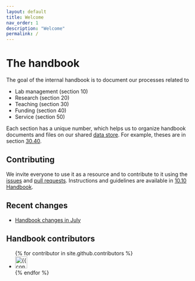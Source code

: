 ```yaml
---
layout: default
title: Welcome
nav_order: 1
description: "Welcome"
permalink: /
---
```



# The handbook

The goal of the internal handbook is to document our processes related to 

- Lab management (section 10)
- Research (section 20)
- Teaching (section 30)
- Funding (section 40)
- Service (section 50)

Each section has a unique number, which helps us to organize handbook documents and files on our shared [data store](docs/lab_basics/10_processes/10.05.systems-overview.html#nextcloud). For example, theses are in section [30.40](docs/teaching/30_processes/30.40.theses.html). 

## Contributing

We invite everyone to use it as a resource and to contribute to it using the [issues](https://github.com/digital-work-lab/handbook/issues) and [pull requests](https://github.com/digital-work-lab/handbook/pulls). Instructions and guidelines are available in [10.10 Handbook](docs/lab_basics/10_processes/10.10.handbook.html).

## Recent changes

- [Handbook changes in July](https://github.com/digital-work-lab/handbook/compare/6e0b3da0c213f74dce154642892d50e5ed96a9b3...6e0b3da0c213f74dce154642892d50e5ed96a9b3)

<!--
## Contact

Offices: WE5/1.081.

[Schedule a meeting](https://calendly.com/gerit-wagner/30min){: .btn .btn-green }

<iframe width="600" height="200" frameborder="0" scrolling="no" marginheight="0" marginwidth="0" src="https://www.openstreetmap.org/export/embed.html?bbox=10.862774848937988%2C49.89987300208533%2C10.876936912536623%2C49.90642391513594&amp;layer=mapnik&amp;marker=49.9031485698061%2C10.869855880737305" style="border: 1px solid black"></iframe>
-->

## Handbook contributors

<ul class="list-style-none">
{% for contributor in site.github.contributors %}
  <li class="d-inline-block mr-1">
     <a href="{{ contributor.html_url }}"><img src="{{ contributor.avatar_url }}" width="32" height="32" alt="{{ contributor.login }}"/></a>
  </li>
{% endfor %}
</ul>

